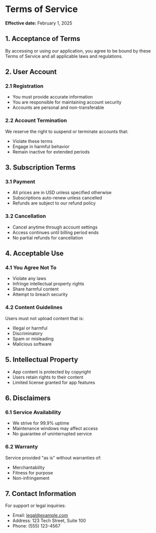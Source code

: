 # Terms of Service

**Effective date:** February 1, 2025

## 1. Acceptance of Terms

By accessing or using our application, you agree to be bound by these Terms of Service and all applicable laws and regulations.

## 2. User Account

### 2.1 Registration

- You must provide accurate information
- You are responsible for maintaining account security
- Accounts are personal and non-transferable

### 2.2 Account Termination

We reserve the right to suspend or terminate accounts that:

- Violate these terms
- Engage in harmful behavior
- Remain inactive for extended periods

## 3. Subscription Terms

### 3.1 Payment

- All prices are in USD unless specified otherwise
- Subscriptions auto-renew unless cancelled
- Refunds are subject to our refund policy

### 3.2 Cancellation

- Cancel anytime through account settings
- Access continues until billing period ends
- No partial refunds for cancellation

## 4. Acceptable Use

### 4.1 You Agree Not To

- Violate any laws
- Infringe intellectual property rights
- Share harmful content
- Attempt to breach security

### 4.2 Content Guidelines

Users must not upload content that is:

- Illegal or harmful
- Discriminatory
- Spam or misleading
- Malicious software

## 5. Intellectual Property

- App content is protected by copyright
- Users retain rights to their content
- Limited license granted for app features

## 6. Disclaimers

### 6.1 Service Availability

- We strive for 99.9% uptime
- Maintenance windows may affect access
- No guarantee of uninterrupted service

### 6.2 Warranty

Service provided "as is" without warranties of:

- Merchantability
- Fitness for purpose
- Non-infringement

## 7. Contact Information

For support or legal inquiries:

- Email: legal@example.com
- Address: 123 Tech Street, Suite 100
- Phone: (555) 123-4567
